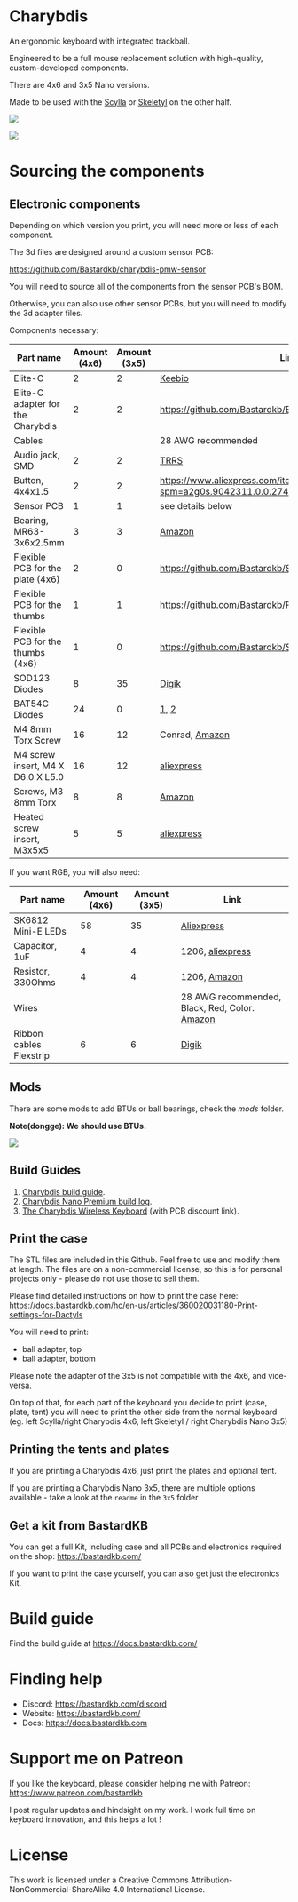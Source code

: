 # Charybdis


An ergonomic keyboard with integrated trackball.

Engineered to be a full mouse replacement solution with high-quality, custom-developed components.

There are 4x6 and 3x5 Nano versions.

Made to be used with the [Scylla](https://github.com/Bastardkb/Scylla) or [Skeletyl](https://github.com/Bastardkb/Skeletyl) on the other half.

![](pics/1ae.jpg)

![](pics/1af.jpg)


# Sourcing the components

## Electronic components

Depending on which version you print, you will need more or less of each component.

The 3d files are designed around a custom sensor PCB:

https://github.com/Bastardkb/charybdis-pmw-sensor

You will need to source all of the components from the sensor PCB's BOM.

Otherwise, you can also use other sensor PCBs, but you will need to modify the 3d adapter files.

Components necessary:

| Part name                         | Amount (4x6) | Amount (3x5) | Link                                                                                       |
| --------------------------------- | ------------ | ------------ | ------------------------------------------------------------------------------------------ |
| Elite-C                           | 2            | 2            | [Keebio](https://keeb.io/products/elite-c-low-profile-version-usb-c-pro-micro-replacement-atmega32u4) |
| Elite-C adapter for the Charybdis | 2            | 2            | https://github.com/Bastardkb/Elite-C-holder                                                |
| Cables                            |              |              | 28 AWG recommended                                                                         |
| Audio jack, SMD                   | 2            | 2            | [TRRS](https://keeb.io/collections/diy-parts/products/trrs-jack-3-5mm)                     |
| Button, 4x4x1.5                   | 2            | 2            | https://www.aliexpress.com/item/1005001304569553.html?spm=a2g0s.9042311.0.0.27424c4dDwgcp7 |
| Sensor PCB                        | 1            | 1            | see details below                                                                          |
| Bearing, MR63-3x6x2.5mm           | 3            | 3            | [Amazon](https://www.amazon.com/MR-2RS-Deep-Groove-Ball-Bearing/dp/B09BTTDTT1?th=1)        |
| Flexible PCB for the plate (4x6)  | 2            | 0            | https://github.com/Bastardkb/Scylla-PCB-Plate                                              |
| Flexible PCB for the thumbs       | 1            | 1            | https://github.com/Bastardkb/PCB_thumbs_Charybdis                                          |
| Flexible PCB for the thumbs (4x6) | 1            | 0            | https://github.com/Bastardkb/Scylla-PCB-thumb-cluster                                      |
| SOD123 Diodes                     | 8            | 35           | [Digik](https://www.digikey.com.au/en/products/filter/discrete-semiconductor-products/diodes/rectifiers/single-diodes/sod-123/280?s=N4IgjCBcpgbFoDGUBmBDANgZwKYBoQA3AOygBcAnAV3xAHsoBtEAFgAYWAOAJhZAF0CABzJQQAZUoBLYgHMQAXyVA)|
| BAT54C Diodes                     | 24           | 0            | [1](https://www.amazon.com/dp/B0BL6PCPT7?tag=opebrobar-20&linkCode=osi&th=1&psc=1), [2](https://www.amazon.com/dp/B06WRNN7ND?tag=opebrobar-20&linkCode=osi&th=1&psc=1)  |
| M4 8mm Torx Screw                 | 16           | 12           | Conrad, [Amazon](https://www.amazon.com/uxcell-M4x8mm-Screws-Replaces-Carbide/dp/B07KY8QJC6/ref=sr_1_1?content-id=amzn1.sym.918a99dd-4826-4c0a-be33-a6705d69c4cf%3Aamzn1.sym.918a99dd-4826-4c0a-be33-a6705d69c4cf&keywords=Screws&pd_rd_r=97a7b1be-f6be-4778-882f-903a0b0aecdf&pd_rd_w=8OYjX&pd_rd_wg=BttCv&pf_rd_p=918a99dd-4826-4c0a-be33-a6705d69c4cf&pf_rd_r=0KVABRZ0HQDXVJT4M17R&pid=86exCdD&qid=1692883413&refinements=p_n_feature_five_browse-bin%3A3177290011%2Cp_n_feature_twenty-eight_browse-bin%3A19043859011&s=industrial&sr=1-1) |
| M4 screw insert, M4 X D6.0 X L5.0 | 16           | 12           | [aliexpress](https://fr.aliexpress.com/item/4000232925592.html?spm=a2g0s.12269583.0.0.6aef4f282LZO4v)    |
| Screws, M3 8mm Torx               | 8            | 8            | [Amazon](https://www.amazon.com/dp/B01D8L4XVE?tag=opebrobar-20&linkCode=osi&)              |
| Heated screw insert, M3x5x5       | 5            | 5            | [aliexpress](https://fr.aliexpress.com/item/1005005220632314.html?spm=a2g0o.productlist.main.5.35de11b34IXUpa&algo_pvid=d15248ab-3830-4259-a2ca-363436415617&algo_exp_id=d15248ab-3830-4259-a2ca-363436415617-2&pdp_npi=4%40dis%21AUD%2110.85%210.77%21%21%2150.39%21%21%402101e9d416928837462348642e7119%2112000032238859319%21sea%21AU%210%21A&curPageLogUid=X44qKjVjlO5T)                                                                                           |


If you want RGB, you will also need:

| Part name          |  Amount (4x6) | Amount (3x5)  | Link       |
| ------------------ | ------ | ---------- | ---------- |
| SK6812 Mini-E LEDs | 58  | 35  | [Aliexpress](https://fr.aliexpress.com/item/1005005956813491.html?spm=a2g0o.productlist.main.1.fc852531dA2cKc&algo_pvid=2a4c8f79-da04-40a7-9c02-71613ab11d67&algo_exp_id=2a4c8f79-da04-40a7-9c02-71613ab11d67-0&pdp_npi=4%40dis%21AUD%2114.99%2114.99%21%21%219.56%21%21%402101e9d416928839526482288e7119%2112000035024278716%21sea%21AU%210%21A&curPageLogUid=mdTrydzk6Daf) |
| Capacitor, 1uF          | 4  |  4   | 1206, [aliexpress](https://fr.aliexpress.com/item/32973259342.html?spm=a2g0o.productlist.main.1.14111e3fQfuumk&algo_pvid=98833444-9676-4ea5-8f03-27e481e39e6b&algo_exp_id=98833444-9676-4ea5-8f03-27e481e39e6b-0&pdp_npi=4%40dis%21AUD%210.65%210.56%21%21%213.03%21%21%402101e9d416928839884072589e7119%2166651074262%21sea%21AU%210%21A&curPageLogUid=MfWtThVRr3Qq)                                  |
| Resistor, 330Ohms       | 4   |  4  | 1206, [Amazon](https://www.amazon.com/dp/B07QH5PFG3?tag=opebrobar-20&linkCode=osi&th=1)                                  |
| Wires                   |     |    | 28 AWG recommended, Black, Red, Color. [Amazon](https://www.amazon.com/BNTECHGO-Silicone-Flexible-Strands-Stranded/dp/B07HGT77R5/ref=sr_1_1_sspa?keywords=28+awg+wire&qid=1692884402&sprefix=28+AWG+%2Caps%2C315&sr=8-1-spons&sp_csd=d2lkZ2V0TmFtZT1zcF9hdGY&psc=1) |
| Ribbon cables Flexstrip | 6    | 6  | [Digik](https://www.digikey.com.au/en/products/detail/te-connectivity-amp-connectors/FSP-22A-12/5591822?utm_adgroup=&utm_source=google&utm_medium=cpc&utm_campaign=Pmax_Focus%20Supplier&utm_term=&utm_id=go_cmp-20193105734_adg-_ad-__dev-c_ext-_prd-5591822_sig-Cj0KCQjw_5unBhCMARIsACZyzS0ldfSiOn4i5GuByEKcSBIuPog4oslJEGRk3z689VjsMcxxYmswdqAaAqPIEALw_wcB&productid=5591822&gad=1&gclid=Cj0KCQjw_5unBhCMARIsACZyzS0ldfSiOn4i5GuByEKcSBIuPog4oslJEGRk3z689VjsMcxxYmswdqAaAqPIEALw_wcB)  |             


## Mods

There are some mods to add BTUs or ball bearings, check the *mods* folder.

**Note(dongge): We should use BTUs.**


![](pics/1ac.png)


## Build Guides
1. [Charybdis build guide](https://www.youtube.com/watch?v=cGCYxeZLDmM&ab_channel=BastardKeyboards).
2. [Charybdis Nano Premium build log](https://www.youtube.com/watch?v=MmBHnL5KuHo&ab_channel=BastardKeyboards).
3. [The Charybdis Wireless Keyboard](https://www.youtube.com/watch?v=Mks7QDxFreY&ab_channel=EIGA) (with PCB discount link).

## Print the case

The STL files are included in this Github.
Feel free to use and modify them at length. The files are on a non-commercial license, so this is for personal projects only - please do not use those to sell them.

Please find detailed instructions on how to print the case here:
https://docs.bastardkb.com/hc/en-us/articles/360020031180-Print-settings-for-Dactyls

You will need to print:

- ball adapter, top
- ball adapter, bottom

Please note the adapter of the 3x5 is not compatible with the 4x6, and vice-versa.

On top of that, for each part of the keyboard you decide to print (case, plate, tent) you will need to print the other side from the normal keyboard (eg. left Scylla/right Charybdis 4x6, left Skeletyl / right Charybdis Nano 3x5)

## Printing the tents and plates

If you are printing a Charybdis 4x6, just print the plates and optional tent.

If you are printing a Charybdis Nano 3x5, there are multiple options available - take a look at the `readme` in the `3x5` folder

## Get a kit from BastardKB

You can get a full Kit, including case and all PCBs and electronics required on the shop:
https://bastardkb.com/

If you want to print the case yourself, you can also get just the electronics Kit.

# Build guide

Find the build guide at https://docs.bastardkb.com/

# Finding help

- Discord: https://bastardkb.com/discord
- Website: https://bastardkb.com/
- Docs: https://docs.bastardkb.com

# Support me on Patreon

If you like the keyboard, please consider helping me with Patreon: https://www.patreon.com/bastardkb

I post regular updates and hindsight on my work. I work full time on keyboard innovation, and this helps a lot !

# License 

This work is licensed under a Creative Commons Attribution-NonCommercial-ShareAlike 4.0 International License.
